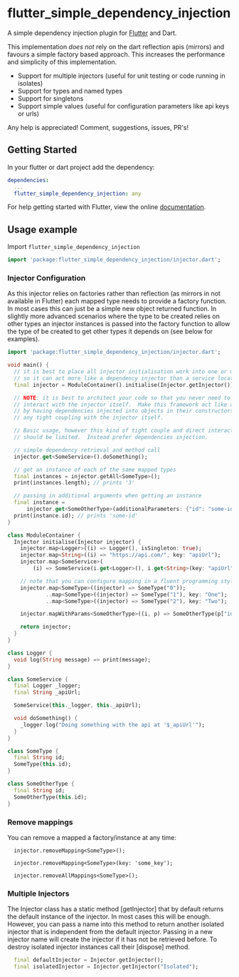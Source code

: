 # flutter_simple_dependency_injection

A simple dependency injection plugin for [Flutter](https://flutter.io) and Dart.

This implementation *does not* rely on the dart reflection apis (mirrors) and favours a simple factory based approach.
This increases the performance and simplicity of this implementation.

* Support for multiple injectors (useful for unit testing or code running in isolates)
* Support for types and named types
* Support for singletons
* Support simple values (useful for configuration parameters like api keys or urls)

Any help is appreciated! Comment, suggestions, issues, PR's!

## Getting Started

In your flutter or dart project add the dependency:

``` yml
dependencies:
  ...
  flutter_simple_dependency_injection: any
```

For help getting started with Flutter, view the online
[documentation](https://flutter.io/).

## Usage example

Import `flutter_simple_dependency_injection`

``` dart
import 'package:flutter_simple_dependency_injection/injector.dart';
```

### Injector Configuration

As this injector relies on factories rather than reflection (as mirrors in not available in Flutter)
each mapped type needs to provide a factory function.  In most cases this can just be a simple 
new object returned function.  In slightly more advanced scenarios where the type to be created relies
on other types an injector instances is passed into the factory function to allow the type of be created
to get other types it depends on (see below for examples).

    

``` dart
import 'package:flutter_simple_dependency_injection/injector.dart';

void main() {
  // it is best to place all injector initialisation work into one or more modules
  // so it can act more like a dependency injector than a service locator
  final injector = ModuleContainer().initialise(Injector.getInjector());

  // NOTE: it is best to architect your code so that you never need to
  // interact with the injector itself.  Make this framework act like a dependency injector
  // by having dependencies injected into objects in their constructors.  That way you avoid
  // any tight coupling with the injector itself.

  // Basic usage, however this kind of tight couple and direct interaction with the injector
  // should be limited.  Instead prefer dependencies injection.

  // simple dependency retrieval and method call
  injector.get<SomeService>().doSomething();

  // get an instance of each of the same mapped types
  final instances = injector.getAll<SomeType>();
  print(instances.length); // prints '3'

  // passing in additional arguments when getting an instance
  final instance =
      injector.get<SomeOtherType>(additionalParameters: {"id": "some-id"});
  print(instance.id); // prints 'some-id'
}

class ModuleContainer {
  Injector initialise(Injector injector) {
    injector.map<Logger>((i) => Logger(), isSingleton: true);
    injector.map<String>((i) => "https://api.com/", key: "apiUrl");
    injector.map<SomeService>(
        (i) => SomeService(i.get<Logger>(), i.get<String>(key: "apiUrl")));

    // note that you can configure mapping in a fluent programming style too
    injector.map<SomeType>((injector) => SomeType("0"));
            ..map<SomeType>((injector) => SomeType("1"), key: "One");
            ..map<SomeType>((injector) => SomeType("2"), key: "Two");

    injector.mapWithParams<SomeOtherType>((i, p) => SomeOtherType(p["id"]));

    return injector;
  }
}

class Logger {
  void log(String message) => print(message);
}

class SomeService {
  final Logger _logger;
  final String _apiUrl;

  SomeService(this._logger, this._apiUrl);

  void doSomething() {
    _logger.log("Doing something with the api at '$_apiUrl'");
  }
}

class SomeType {
  final String id;
  SomeType(this.id);
}

class SomeOtherType {
  final String id;
  SomeOtherType(this.id);
}

```

### Remove mappings

You can remove a mapped a factory/instance at any time:

``` 
  injector.removeMapping<SomeType>();

  injector.removeMapping<SomeType>(key: 'some_key');

  injector.removeAllMappings<SomeType>();
```

### Multiple Injectors

The Injector class has a static method [getInjector] that by default returns the default instance of the injector.  In most cases this will be enough.
However, you can pass a name into this method to return another isolated injector that is independent from the default injector.  Passing in a new 
injector name will create the injector if it has not be retrieved before.  To destroy isolated injector instances call their [dispose] method.

``` dart
  final defaultInjector = Injector.getInjector();
  final isolatedInjector = Injector.getInjector("Isolated");
```
